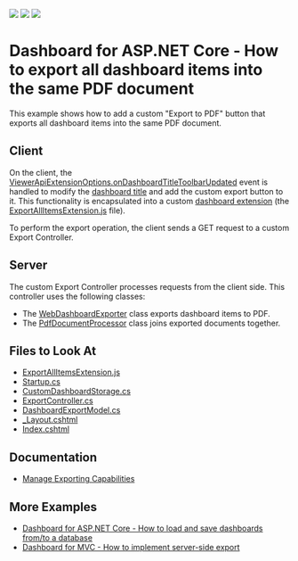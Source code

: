 <!-- default badges list -->
![](https://img.shields.io/endpoint?url=https://codecentral.devexpress.com/api/v1/VersionRange/434628383/21.2.3%2B)
[![](https://img.shields.io/badge/Open_in_DevExpress_Support_Center-FF7200?style=flat-square&logo=DevExpress&logoColor=white)](https://supportcenter.devexpress.com/ticket/details/T1091839)
[![](https://img.shields.io/badge/📖_How_to_use_DevExpress_Examples-e9f6fc?style=flat-square)](https://docs.devexpress.com/GeneralInformation/403183)
<!-- default badges end -->
# Dashboard for ASP.NET Core - How to export all dashboard items into the same PDF document

This example shows how to add a custom "Export to PDF" button that exports all dashboard items into the same PDF document.

## Client

On the client, the [ViewerApiExtensionOptions.onDashboardTitleToolbarUpdated](https://docs.devexpress.com/Dashboard/js-DevExpress.Dashboard.ViewerApiExtensionOptions#js_devexpress_dashboard_viewerapiextensionoptions_ondashboardtitletoolbarupdated) event is handled to modify the [dashboard title](https://docs.devexpress.com/Dashboard/117383/web-dashboard/ui-elements-and-customization/ui-elements/dashboard-title) and add the custom export button to it. This functionality is encapsulated into a custom [dashboard extension](https://docs.devexpress.com/Dashboard/117543/web-dashboard/ui-elements-and-customization/extensions-overview) (the [ExportAllItemsExtension.js](/CS/AspNetCoreDashboard_ExportAllItems/wwwroot/js/ExportAllItemsExtension.js) file).


To perform the export operation, the client sends a GET request to a custom Export Controller.

## Server

The custom Export Controller processes requests from the client side. This controller uses the following classes:

- The [WebDashboardExporter](https://docs.devexpress.com/Dashboard/DevExpress.DashboardWeb.WebDashboardExporter) class exports dashboard items to PDF.
- The [PdfDocumentProcessor](https://docs.devexpress.com/OfficeFileAPI/DevExpress.Pdf.PdfDocumentProcessor) class joins exported documents together.

## Files to Look At
* [ExportAllItemsExtension.js](CS/AspNetCoreDashboard_ExportAllItems/wwwroot/js/ExportAllItemsExtension.js)
* [Startup.cs](./CS/AspNetCoreDashboard_ExportAllItems/Startup.cs)
* [CustomDashboardStorage.cs](./CS/AspNetCoreDashboard_ExportAllItems/Classes/CustomDashboardStorage.cs)
* [ExportController.cs](./CS/AspNetCoreDashboard_ExportAllItems/Controllers/ExportController.cs)
* [DashboardExportModel.cs](./CS/AspNetCoreDashboard_ExportAllItems/Models/DashboardExportModel.cs)
* [_Layout.cshtml](./CS/AspNetCoreDashboard_ExportAllItems/Pages/_Layout.cshtml)
* [Index.cshtml](./CS/AspNetCoreDashboard_ExportAllItems/Pages/Index.cshtml)

## Documentation

- [Manage Exporting Capabilities](https://docs.devexpress.com/Dashboard/400355/web-dashboard/aspnet-core-dashboard-control/manage-exporting-capabilities)

## More Examples

- [Dashboard for ASP.NET Core - How to load and save dashboards from/to a database](https://github.com/DevExpress-Examples/asp-net-core-dashboard-save-dashboards-to-database)
- [Dashboard for MVC - How to implement server-side export](https://github.com/DevExpress-Examples/aspnet-mvc-dashboard-how-to-implement-server-side-export-t590027)
